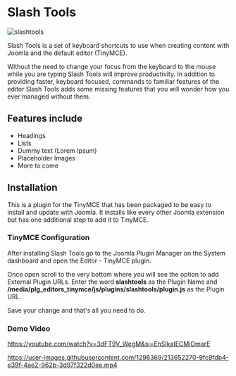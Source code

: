 # Slash Tools

![slashtools](https://user-images.githubusercontent.com/1296369/213400986-47a4c614-14ea-4080-b409-9a450e6d83de.png)

Slash Tools is a set of keyboard shortcuts to use when creating content with Joomla and the default editor (TinyMCE).

Without the need to change your focus from the keyboard to the mouse while you are typing Slash Tools will improve productivity. In addition to providing faster, keyboard focused, commands to familiar features of the editor Slash Tools adds some missing features that you will wonder how you ever managed without them.

## Features include
- Headings
- Lists
- Dummy text (Lorem Ipsum)
- Placeholder Images
- More to come

## Installation
This is a plugin for the TinyMCE that has been packaged to be easy to install and update with Joomla. It installs like every other Joomla extension but has one additional step to add it to TinyMCE.

### TinyMCE Configuration
After installing Slash Tools go to the Joomla Plugin Manager on the System dashboard and open the Editor - TinyMCE plugin.

Once open scroll to the very bottom where you will see the option to add External Plugin URLs. Enter the word **slashtools** as the Plugin Name and **/media/plg_editors_tinymce/js/plugins/slashtools/plugin.js** as the Plugin URL.

Save your change and that's all you need to do.

### Demo Video
https://youtube.com/watch?v=3dFT9V_WegM&si=EnSIkaIECMiOmarE



https://user-images.githubusercontent.com/1296369/213652270-9fc9fdb4-e39f-4ae2-962b-3d97f322d0ee.mp4

